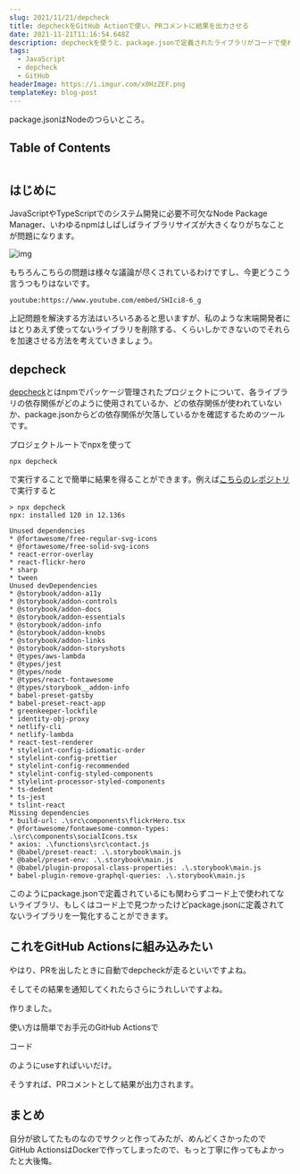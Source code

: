 ```yaml
---
slug: 2021/11/21/depcheck
title: depcheckをGitHub Actionで使い、PRコメントに結果を出力させる
date: 2021-11-21T11:16:54.648Z
description: depcheckを使うと、package.jsonで定義されたライブラリがコードで使われているかどうかを確認することができます。確認の結果は、以下の例のように、GitHub Actions の実行時に PR コメントでユーザーに通知することができます。
tags:
  - JavaScript
  - depcheck
  - GitHub
headerImage: https://i.imgur.com/x0HzZEF.png
templateKey: blog-post
---
```

package.jsonはNodeのつらいところ。

## Table of Contents

```toc

```

## はじめに

JavaScriptやTypeScriptでのシステム開発に必要不可欠なNode Package Manager、いわゆるnpmはしばしばライブラリサイズが大きくなりがちなことが問題になります。

![img](https://i.imgur.com/yxDDBOX.jpg)

もちろんこちらの問題は様々な議論が尽くされているわけですし、今更どうこう言うつもりはないです。

`youtube:https://www.youtube.com/embed/SHIci8-6_g`

上記問題を解決する方法はいろいろあると思いますが、私のような末端開発者にはとりあえず使ってないライブラリを削除する、くらいしかできないのでそれらを加速させる方法を考えていきましょう。

## depcheck

[depcheck](https://github.com/depcheck/depcheck)とはnpmでパッケージ管理されたプロジェクトについて、各ライブラリの依存関係がどのように使用されているか、どの依存関係が使われていないか、package.jsonからどの依存関係が欠落しているかを確認するためのツールです。

プロジェクトルートでnpxを使って

```
npx depcheck
```

で実行することで簡単に結果を得ることができます。例えば[こちらのレポジトリ](https://github.com/tubone24/portfolio)で実行すると

```
> npx depcheck
npx: installed 120 in 12.136s

Unused dependencies
* @fortawesome/free-regular-svg-icons
* @fortawesome/free-solid-svg-icons
* react-error-overlay
* react-flickr-hero
* sharp
* tween
Unused devDependencies
* @storybook/addon-a11y
* @storybook/addon-controls
* @storybook/addon-docs
* @storybook/addon-essentials
* @storybook/addon-info
* @storybook/addon-knobs
* @storybook/addon-links
* @storybook/addon-storyshots
* @types/aws-lambda
* @types/jest
* @types/node
* @types/react-fontawesome
* @types/storybook__addon-info
* babel-preset-gatsby
* babel-preset-react-app
* greenkeeper-lockfile
* identity-obj-proxy
* netlify-cli
* netlify-lambda
* react-test-renderer
* stylelint-config-idiomatic-order
* stylelint-config-prettier
* stylelint-config-recommended
* stylelint-config-styled-components
* stylelint-processor-styled-components
* ts-dedent
* ts-jest
* tslint-react
Missing dependencies
* build-url: .\src\components\flickrHero.tsx
* @fortawesome/fontawesome-common-types: .\src\components\socialIcons.tsx
* axios: .\functions\src\contact.js
* @babel/preset-react: .\.storybook\main.js
* @babel/preset-env: .\.storybook\main.js
* @babel/plugin-proposal-class-properties: .\.storybook\main.js
* babel-plugin-remove-graphql-queries: .\.storybook\main.js
```

このようにpackage.jsonで定義されているにも関わらずコード上で使われてないライブラリ、もしくはコード上で見つかったけどpackage.jsonに定義されてないライブラリを一覧化することができます。

## これをGitHub Actionsに組み込みたい

やはり、PRを出したときに自動でdepcheckが走るといいですよね。

そしてその結果を通知してくれたらさらにうれしいですよね。

作りました。

使い方は簡単でお手元のGitHub Actionsで

コード

のようにuseすればいいだけ。

そうすれば、PRコメントとして結果が出力されます。

## まとめ

自分が欲してたものなのでサクッと作ってみたが、めんどくさかったのでGitHub ActionsはDockerで作ってしまったので、もっと丁寧に作ってもよかったと大後悔。



























